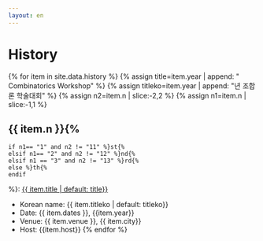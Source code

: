 ```yaml
---
layout: en
---
```

# History

{% for item in site.data.history %}
{% assign title=item.year | append: " Combinatorics Workshop" %}
{% assign titleko=item.year | append: "년 조합론 학술대회" %}
{% assign n2=item.n | slice:-2,2 %}
{% assign n1=item.n | slice:-1,1 %}

## {{ item.n }}{%  
    if n1== "1" and n2 != "11" %}st{% 
    elsif n1== "2" and n2 != "12" %}nd{%
    elsif n1 == "3" and n2 != "13" %}rd{%
    else %}th{%
    endif  
%}: [{{ item.title | default: title}}]({{item.url}})
- Korean name: {{ item.titleko | default: titleko}}
- Date: {{ item.dates }}, {{item.year}}
- Venue: {{ item.venue }}, {{ item.city}}
- Host: {{item.host}}
{% endfor %}
